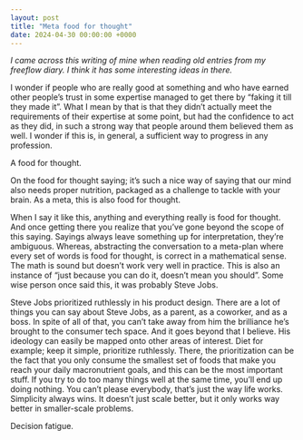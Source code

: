 ```yaml
---
layout: post
title: "Meta food for thought"
date: 2024-04-30 00:00:00 +0000
---
```


_I came across this writing of mine when reading old entries from my freeflow diary. I think it has some interesting ideas in there._

I wonder if people who are really good at something and who have earned other people’s trust in some expertise managed to get there by “faking it till they made it”. What I mean by that is that they didn’t actually meet the requirements of their expertise at some point, but had the confidence to act as they did, in such a strong way that people around them believed them as well. I wonder if this is, in general, a sufficient way to progress in any profession.

A food for thought.

On the food for thought saying; it’s such a nice way of saying that our mind also needs proper nutrition, packaged as a challenge to tackle with your brain. As a meta, this is also food for thought.

When I say it like this, anything and everything really is food for thought. And once getting there you realize that you’ve gone beyond the scope of this saying. Sayings always leave something up for interpretation, they’re ambiguous. Whereas, abstracting the conversation to a meta-plan where every set of words is food for thought, is correct in a mathematical sense. The math is sound but doesn’t work very well in practice. This is also an instance of “just because you can do it, doesn’t mean you should”. Some wise person once said this, it was probably Steve Jobs.

Steve Jobs prioritized ruthlessly in his product design. There are a lot of things you can say about Steve Jobs, as a parent, as a coworker, and as a boss. In spite of all of that, you can’t take away from him the brilliance he’s brought to the consumer tech space. And it goes beyond that I believe. His ideology can easily be mapped onto other areas of interest. Diet for example; keep it simple, prioritize ruthlessly. There, the prioritization can be the fact that you only consume the smallest set of foods that make you reach your daily macronutrient goals, and this can be the most important stuff. If you try to do too many things well at the same time, you’ll end up doing nothing. You can’t please everybody, that’s just the way life works. Simplicity always wins. It doesn’t just scale better, but it only works way better in smaller-scale problems.

Decision fatigue.
